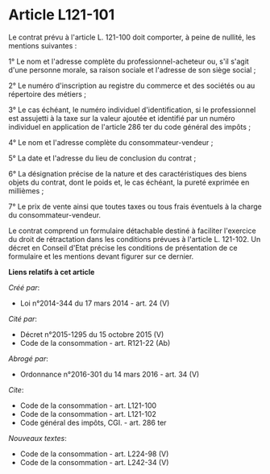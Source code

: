# Article L121-101

Le contrat prévu à l'article L. 121-100 doit comporter, à peine de nullité, les mentions suivantes : 

1° Le nom et l'adresse complète du professionnel-acheteur ou, s'il s'agit d'une personne morale, sa raison sociale et
l'adresse de son siège social ; 

2° Le numéro d'inscription au registre du commerce et des sociétés ou au répertoire des métiers ; 

3° Le cas échéant, le numéro individuel d'identification, si le professionnel est assujetti à la taxe sur la valeur ajoutée
et identifié par un numéro individuel en application de l'article 286 ter du code général des impôts ; 

4° Le nom et l'adresse complète du consommateur-vendeur ; 

5° La date et l'adresse du lieu de conclusion du contrat ; 

6° La désignation précise de la nature et des caractéristiques des biens objets du contrat, dont le poids et, le cas échéant,
la pureté exprimée en millièmes ; 

7° Le prix de vente ainsi que toutes taxes ou tous frais éventuels à la charge du consommateur-vendeur. 

Le contrat comprend un formulaire détachable destiné à faciliter l'exercice du droit de rétractation dans les conditions
prévues à l'article L. 121-102. Un décret en Conseil d'Etat précise les conditions de présentation de ce formulaire et les
mentions devant figurer sur ce dernier.

**Liens relatifs à cet article**

_Créé par_:

  - Loi n°2014-344 du 17 mars 2014 - art. 24 (V)

_Cité par_:

  - Décret n°2015-1295 du 15 octobre 2015 (V)
  - Code de la consommation - art. R121-22 (Ab)

_Abrogé par_:

  - Ordonnance n°2016-301 du 14 mars 2016 - art. 34 (V)

_Cite_:

  - Code de la consommation - art. L121-100
  - Code de la consommation - art. L121-102
  - Code général des impôts, CGI. - art. 286 ter

_Nouveaux textes_:

  - Code de la consommation - art. L224-98 (V)
  - Code de la consommation - art. L242-34 (V)
